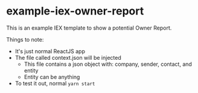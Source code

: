 # example-iex-owner-report

This is an example IEX template to show a potential Owner Report.

Things to note:

- It's just normal ReactJS app
- The file called context.json will be injected
    - This file contains a json object with: company, sender, contact, and entity
    - Entity can be anything
- To test it out, normal `yarn start`
